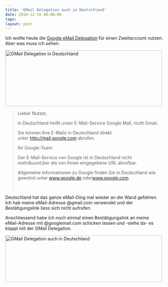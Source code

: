 ```yaml
---
title: 'GMail Delegation auch in Deutschland'
date: 2010-12-18 00:00:00 
tags: 
layout: post
---
```

<p>Ich wollte heute die <a href="http://mail.google.com/support/bin/answer.py?hl=en&amp;answer=138350">Google eMail Delegation</a> f&uuml;r einen Zweitaccount nutzen. Aber was muss ich sehen: <p /> <a href="http://www.flickr.com/photos/cringe/5270797104/" title="GMail Delegation in Deutschland by cringe, on Flickr"><img src="http://farm6.static.flickr.com/5289/5270797104_893ff24e0b.jpg" height="178" alt="GMail Delegation in Deutschland" width="500" /></a></p>
<blockquote>
<p><span style="color: #333333; font-family: Georgia, Bitstream Charter, serif; line-height: 20px;"> </span></p>
<div class="idc-c-t">
<div class="idc-c-t-inner">Lieber Nutzer,<p />in Deutschland hei&szlig;t unser E-Mail-Service Google Mail, nicht Gmail.<p />Sie k&ouml;nnen Ihre E-Mails in Deutschland direkt unter&nbsp;<a href="http://mail.google.com/" target="_blank">http://mail.google.com</a>&nbsp;abrufen.&nbsp;<p />Ihr Google-Team<p />Der E-Mail-Service von Google ist in Deutschland nicht mehr&amp;uuml;ber die von Ihnen eingegebene URL abrufbar.<p />Allgemeine Informationen zu Google finden Sie in Deutschland wie gewohnt unter&nbsp;<a href="http://www.google.de/" target="_blank">www.google.de</a>&nbsp;oder<a href="http://www.google.com/" target="_blank">www.google.com</a>.</div>
</div>
<p>&nbsp;</p>
</blockquote>
<p>Deutschland hat das ganze eMail-Ding mal wieder an die Wand gefahren. Ich hab meine eMail-Adresse @gmail.com verwendet und der Best&auml;tigungslink liess sich nicht aufrufen. <p /> Anschliessend habe ich noch einmal einen Best&auml;tigungslink an meine eMail-Adresse mit @googlemail.com schicken lassen und -siehe da- es klappt mit der GMail Delegation. <p /> <a href="http://www.flickr.com/photos/cringe/5270797106/" title="GMail Delegation auch in Deutschland by cringe, on Flickr"><img src="http://farm6.static.flickr.com/5205/5270797106_268cc901d2.jpg" height="148" alt="GMail Delegation auch in Deutschland" width="500" /></a></p>
